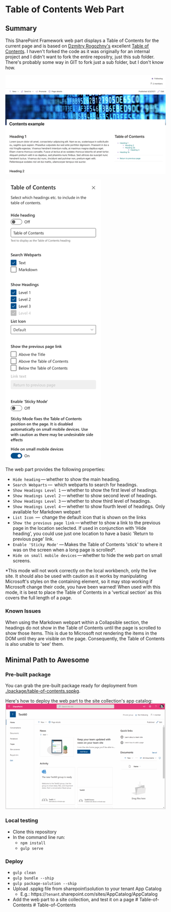 # Table of Contents Web Part

## Summary
This SharePoint Framework web part displays a Table of Contents for the current page and is based on [Dzmitry Rogozhny's](https://github.com/dmitryrogozhny) excellent [Table of Contents](https://github.com/dmitryrogozhny/sharepoint-lab/blob/master/table-of-contents/). I haven't forked the code as it was originally for an internal project and I didn't want to fork the entire repositry, just this sub folder. There's probably some way in GIT to fork just a sub folder, but I don't know how.

![web part preview](./assets/table-of-contents-display.png)

<img src="./assets/table-of-contents-properties.png" width="300px">

The web part provides the following properties:
- `Hide heading`&thinsp;&mdash;&thinsp;whether to show the main heading.
- `Search Webparts`&thinsp;&mdash;&thinsp; which webparts to search for headings.
- `Show Headings Level 1`&thinsp;&mdash;&thinsp;whether to show the first level of headings.
- `Show Headings Level 2`&thinsp;&mdash;&thinsp;whether to show second level of headings.
- `Show Headings Level 3`&thinsp;&mdash;&thinsp;whether to show third level of headings.
- `Show Headings Level 4`&thinsp;&mdash;&thinsp;whether to show fourth level of headings. Only available for Markdown webpart
- `List Icon` &thinsp;&mdash;&thinsp; change the default icon that is shown on the links
- `Show the previous page link`&thinsp;&mdash;&thinsp;whether to show a link to the previous page in the location seclected.
If used in conjunction with 'Hide heading', you could use just one location to have a basic 'Return to previous page' link. 
- `Enable 'Sticky Mode'`&thinsp;&mdash;&thinsp;Makes the Table of Contents 'stick' to where it was on the screen when a long page is scrolled*.
- `Hide on small mobile devices`&thinsp;&mdash;&thinsp;whether to hide the web part on small screens.

*This mode will not work correctly on the local workbench, only the live site. It should also be used with caution as it works by manipulating Microsoft's styles on the containing element, so it may stop working if Microsoft change their code, you have been warned! When used with this mode, it is best to place the Table of Contents in a 'vertical section' as this covers the full length of a page.

### Known Issues
When using the Markdown webpart within a Collapsible section, the headings do not show in the Table of Contents until the page is scrolled to show those items. This is due to Microsoft not rendering the items in the DOM until they are visible on the page. Consequently, the Table of Contents is also unable to 'see' them.

## Minimal Path to Awesome
### Pre-built package
You can grab the pre-built package ready for deployment from [./package/table-of-contents.sppkg](https://github.com/RedEchidnaUK/Table-of-Contents/blob/master/package/table-of-contents.sppkg).

Here's how to deploy the web part to the site collection's app catalog:
![deploying to site app catalog](./assets/table-of-contents-deploy-to-site-app-catalog.gif)

### Local testing
- Clone this repository
- In the command line run:
  - `npm install`
  - `gulp serve`

### Deploy
- `gulp clean`
- `gulp bundle --ship`
- `gulp package-solution --ship`
- Upload .sppkg file from sharepoint\solution to your tenant App Catalog
  - E.g.: https://`tenant`.sharepoint.com/sites/AppCatalog/AppCatalog
- Add the web part to a site collection, and test it on a page
#   T a b l e - o f - C o n t e n t s 
 
 #   T a b l e - o f - C o n t e n t s 
 
 